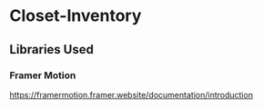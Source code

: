 # Closet-Inventory


## Libraries Used
### Framer Motion
https://framermotion.framer.website/documentation/introduction